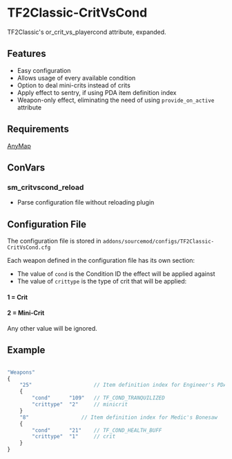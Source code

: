 # TF2Classic-CritVsCond
TF2Classic's or_crit_vs_playercond attribute, expanded.

## Features
- Easy configuration
- Allows usage of every available condition
- Option to deal mini-crits instead of crits
- Apply effect to sentry, if using PDA item definition index
- Weapon-only effect, eliminating the need of using `provide_on_active` attribute

## Requirements
[AnyMap](https://github.com/dysphie/sm-anymap)

## ConVars
### sm_critvscond_reload
- Parse configuration file without reloading plugin

## Configuration File
The configuration file is stored in `addons/sourcemod/configs/TF2Classic-CritVsCond.cfg`

Each weapon defined in the configuration file has its own section:
- The value of `cond` is the Condition ID the effect will be applied against
- The value of `crittype` is the type of crit that will be applied: 
#### 1 = Crit 
#### 2 = Mini-Crit 

Any other value will be ignored.

## Example
```js

"Weapons"
{
	"25"        			// Item definition index for Engineer's PDA
	{
		"cond"		"109" 	// TF_COND_TRANQUILIZED
		"crittype"	"2" 	// minicrit
	}
	"8"        			// Item definition index for Medic's Bonesaw
	{
		"cond"		"21" 	// TF_COND_HEALTH_BUFF
		"crittype"	"1" 	// crit
	}
}
```
